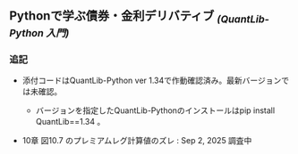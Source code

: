 ## Pythonで学ぶ債券・金利デリバティブ <sub>*(QuantLib-Python 入門)*</sub>

<!-- ### 正誤表

| ページ | 誤 | 正 |
|--------|----|----|
|  |  |  |

---
-->

### 追記

- 添付コードはQuantLib-Python ver 1.34で作動確認済み。最新バージョンでは未確認。  
  - バージョンを指定したQuantLib-Pythonのインストールはpip install QuantLib==1.34 。

- 10章 図10.7 のプレミアムレグ計算値のズレ  : Sep 2, 2025 調査中
